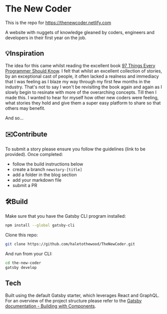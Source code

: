 # The New Coder
This is the repo for https://thenewcoder.netlify.com

A website with nuggets of knowledge gleaned by coders, engineers and developers in their first year on the job.

## 💡Inspiration 

The idea for this came whilst reading the excellent book [97 Things Every Programmer Should Know](https://www.amazon.co.uk/Things-Every-Programmer-Should-Know/dp/0596809484). I felt that whilst an excellent collection of stories, by an exceptional cast of people, it often lacked a realness and immediacy that I was feeling as I blaze my way through my first few months in the industry. That's not to say I won't be revisiting the book again and again as I slowly begin to resinate with more of the overarching concepts. Till then I made this. I wanted to hear for myself how other new coders were feeling, what stories they hold and give them a super easy platform to share so that others may benefit. 

And so...

## ✉️Contribute

To submit a story please ensure you follow the guidelines (link to be provided). Once completed:
* follow the build instructions below
* create a branch `newstory-[title]`
* add a folder in the blog section
* add your markdown file
* submit a PR 

## 🛠️Build

Make sure that you have the Gatsby CLI program installed:
```sh
npm install --global gatsby-cli
```

Clone this repo:
```sh
git clone https://github.com/haletothewood/TheNewCoder.git
```

And run from your CLI:
```sh
cd the-new-coder
gatsby develop
```

## Tech
Built using the default Gatsby starter, which leverages React and GraphQL.  
For an overview of the project structure please refer to the [Gatsby documentation - Building with Components](https://www.gatsbyjs.org/docs/building-with-components/).
